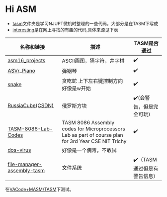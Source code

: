 # Hi ASM

- [tasm](tasm/)文件夹是学习NJUPT微机时整理的一些代码，大部分是在TASM下写成
- [interesting](interesting/)是在网上寻找的有趣的代码,具体来源见下表

|名称和链接|描述|TASM是否通过|
|---|----|---|
|[asm16_projects](https://github.com/hasherezade/asm16_projects)|ASCII画图，猜字符，井字棋|:heavy_check_mark:|
|[ASVr_Piano](https://github.com/WolfDroid/ASVr_Piano)|弹钢琴|:heavy_check_mark:|
|[snake](https://github.com/bengabay11/snake)|贪吃蛇 上下左右键控制方向 好像是w开始|:heavy_check_mark:|
|[RussiaCube(CSDN)](https://blog.csdn.net/zjbh89757/article/details/53816106)|俄罗斯方块|:heavy_check_mark:(会警告，但是完全可玩)|
|[TASM-8086-Lab-Codes](https://github.com/shb9019/TASM-8086-Lab-Codes)|TASM 8086 Assembly codes for Microprocessors Lab as part of course plan for 3rd Year CSE NIT Trichy|:heavy_check_mark:|
|[dos-virus](https://github.com/johangardhage/dos-virus)|好像是一个病毒，不敢试|  |
|[file-manager-assembly-tasm](https://github.com/pishangujeniya/file-manager-assembly-tasm)|文件系统|:heavy_check_mark:（TASM通过但是有警告信息）|

在[VACode+MASM/TASM](https://marketplace.visualstudio.com/items?itemName=xsro.masm-tasm)下测试。